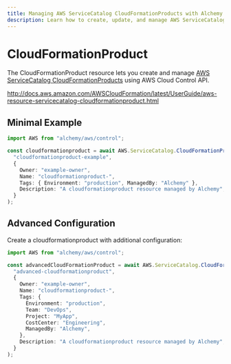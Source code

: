 ```yaml
---
title: Managing AWS ServiceCatalog CloudFormationProducts with Alchemy
description: Learn how to create, update, and manage AWS ServiceCatalog CloudFormationProducts using Alchemy Cloud Control.
---
```


# CloudFormationProduct

The CloudFormationProduct resource lets you create and manage [AWS ServiceCatalog CloudFormationProducts](https://docs.aws.amazon.com/servicecatalog/latest/userguide/) using AWS Cloud Control API.

http://docs.aws.amazon.com/AWSCloudFormation/latest/UserGuide/aws-resource-servicecatalog-cloudformationproduct.html

## Minimal Example

```ts
import AWS from "alchemy/aws/control";

const cloudformationproduct = await AWS.ServiceCatalog.CloudFormationProduct(
  "cloudformationproduct-example",
  {
    Owner: "example-owner",
    Name: "cloudformationproduct-",
    Tags: { Environment: "production", ManagedBy: "Alchemy" },
    Description: "A cloudformationproduct resource managed by Alchemy",
  }
);
```

## Advanced Configuration

Create a cloudformationproduct with additional configuration:

```ts
import AWS from "alchemy/aws/control";

const advancedCloudFormationProduct = await AWS.ServiceCatalog.CloudFormationProduct(
  "advanced-cloudformationproduct",
  {
    Owner: "example-owner",
    Name: "cloudformationproduct-",
    Tags: {
      Environment: "production",
      Team: "DevOps",
      Project: "MyApp",
      CostCenter: "Engineering",
      ManagedBy: "Alchemy",
    },
    Description: "A cloudformationproduct resource managed by Alchemy",
  }
);
```

